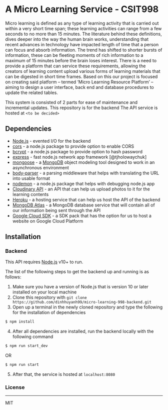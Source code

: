 # A Micro Learning Service - CSIT998

Micro learning is defined as any type of learning activity that is carried out within a very short time span;
these learning activities can range from a few seconds to no more than 15 minutes.
The literature behind these definitions, dives deeper into the way the human brain works, understanding that recent
advances in technology have impacted length of time that a person can focus and absorb information.  The trend has shifted
to shorter bursts of information, these can be fleeting moments of rich information to a maximum of 15 minutes before the brain
loses interest.  There is a need to provide a platform that can service these requirements, allowing the creators of learning
content upload various forms of learning materials that can be digested in short time frames. Based on this our project is focused
on creating said platform – termed ‘Micro Learning Resource Platform’ – aiming to design a user interface, back end and database
procedures to update the related tables.   

This system is consisted of 2 parts for ease of maintenance and incremental updates. This repository is for the backend
The API service is hosted at ``` <to be decided> ```

## Dependencies

* [Node.js](https://nodejs.org/) - evented I/O for the backend
* [cors](https://www.npmjs.com/package/cors) - a node.js package to provide option to enable CORS
* [bcrypt](https://www.npmjs.com/package/bcrypt) - a node.js package to provide option to hash password
* [express](http://expressjs.com) - fast node.js network app framework [@tjholowaychuk]
* [mongoose](https://www.npmjs.com/package/mongoose) - a [MongoDB](https://www.mongodb.com/) object modeling tool designed to work in an asynchronous environment
* [body-parser](https://www.npmjs.com/package/body-parser) - a parsing middleware that helps with translating the URL into usable format
* [nodemon](https://www.npmjs.com/package/nodemon) - a node.js package that helps with debugging node.js app
* [Cloudinary API](https://https://cloudinary.com) - an API that can help us upload photos to it for the learning contents
* [Heroku](https://devcenter.heroku.com) - a hosting service that can help us host the API of the backend
* [MongoDB Atlas](https://cloud.mongodb.com) - a MongoDB database service that will contain all of our information being sent through the API
* [Google Cloud SDK](https://cloud.google.com/sdk/) - a SDK pack that has the option for us to host a website on Google Cloud Platform


## Installation
### Backend
This API requires [Node.js](https://nodejs.org/) v10+ to run.

The list of the following steps to get the backend up and running is as follows:
1. Make sure you have a version of Node.js that is version 10 or later installed on your local machine
2. Clone this repository with ```git clone https://github.com/dinhhuyanh99/micro-learning-998-backend.git```
3. Open up a terminal in the newly cloned repository and type the following for the installation of dependencies
```sh
$ npm install
```
4. After all dependencies are installed, run the backend locally with the following command
```sh
$ npm run start_dev
```
OR
```sh
$ npm run start
```
5. After that, the service is hosted at ```localhost:8080```

### License
----

MIT



